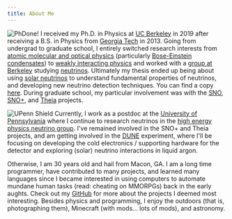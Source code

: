 ```yaml
---
title: About Me
---
```


![PhDone!](/images/phdone.jpg#right)
I received my Ph.D. in Physics at [UC Berkeley](https://cal.berkeley.edu/benland100/) in 2019 after receiving a B.S. in Physics from [Georgia Tech](https://sites.gatech.edu/benland100/) in 2013. 
Going from undergrad to graduate school, I entirely switched research interests from [atomic molecular and optical physics](https://en.wikipedia.org/wiki/Atomic,_molecular,_and_optical_physics) (particularly [Bose-Einstein condensates](https://en.wikipedia.org/wiki/Bose%E2%80%93Einstein_condensate)) to [weakly interacting physics](https://en.wikipedia.org/wiki/Weak_interaction) and worked with a [group at Berkeley](https://underground.physics.berkeley.edu/) studying [neutrinos](https://en.wikipedia.org/wiki/Neutrino).
Ultimately my thesis ended up being about using [solar neutrinos](https://en.wikipedia.org/wiki/Solar_neutrino) to understand fundamental properties of neutrinos, and developing new neutrino detection techniques. 
You can find a copy [here](https://nino.lbl.gov/~benland100/thesis_final.pdf). 
During graduate school, my particular involvement was with the [SNO](https://sno.phy.queensu.ca/), [SNO+](https://snoplus.phy.queensu.ca/), and [Theia](https://theia.berkeley.edu/index.php/Main_Page) projects.

![UPenn Shield](/images/upenn.png#leftsmall)
Currently, I work as a postdoc at the [University of Pennsylvania](https://live-sas-physics.pantheon.sas.upenn.edu/people/benjamin-land) where I continue to research neutrinos in the [high energy physics neutrino group](https://live-sas-physics.pantheon.sas.upenn.edu/research/particle-physics). 
I've remained involved in the SNO+ and Theia projects, and am getting involved in the [DUNE](https://www.dunescience.org/) experiment, where I'll be focusing on developing the cold electronics / supporting hardware for the detector and exploring (solar) neutrino interactions in liquid argon.

Otherwise, I am 30 years old and hail from Macon, GA. 
I am a long time programmer, have contributed to many projects, and learned many languages since I became interested in using computers to automate mundane human tasks (read: cheating on MMORPGs) back in the early aughts. 
Check out my [GitHub](https://github.com/BenLand100) for more about the projects I deemed most interesting. 
Besides physics and programming, I enjoy the outdoors (that is, photographing them), Minecraft (with mods... lots of mods), and astronomy.


